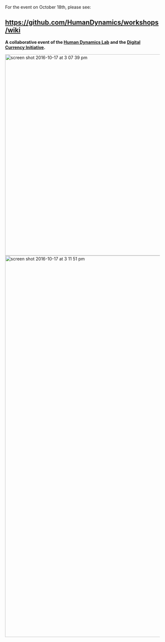 For the event on October 18th, please see: 
## https://github.com/HumanDynamics/workshops/wiki

**A collaborative event of the
[Human Dynamics Lab](http://hd.media.mit.edu) and the [Digital Currency Initiative](http://dci.mit.edu).**

<img width="654" alt="screen shot 2016-10-17 at 3 07 39 pm" src="https://cloud.githubusercontent.com/assets/2357755/19451588/cc34d3ec-947b-11e6-8f48-607054ab7dac.png">
<img width="1240" alt="screen shot 2016-10-17 at 3 11 51 pm" src="https://cloud.githubusercontent.com/assets/2357755/19451769/142d0b06-947c-11e6-9846-c15114363364.png">

